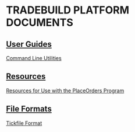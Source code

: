 # TRADEBUILD PLATFORM DOCUMENTS

## [User Guides](UserGuides)

[Command Line Utilities](UserGuides/CommandLineUtilities)


## [Resources](Resources)

[Resources for Use with the PlaceOrders Program](Resources/ForPlaceOrdersProgram)


## [File Formats](FileFormats)

[Tickfile Format](FileFormats/tickfileformat.md)

